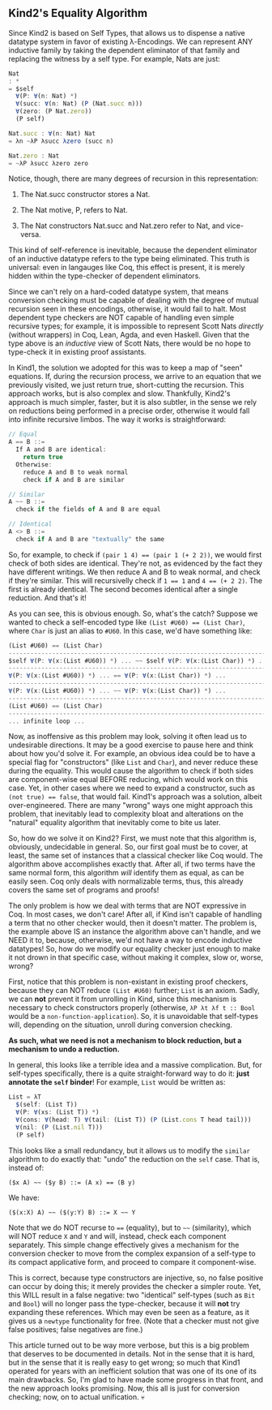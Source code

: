 ## Kind2's Equality Algorithm

Since Kind2 is based on Self Types, that allows us to dispense a native
datatype system in favor of existing λ-Encodings. We can represent ANY
inductive family by taking the dependent eliminator of that family and
replacing the witness by a self type. For example, Nats are just:

```javascript
Nat
: *
= $self
  ∀(P: ∀(n: Nat) *)
  ∀(succ: ∀(n: Nat) (P (Nat.succ n)))
  ∀(zero: (P Nat.zero))
  (P self)

Nat.succ : ∀(n: Nat) Nat
= λn ~λP λsucc λzero (succ n)

Nat.zero : Nat
= ~λP λsucc λzero zero
```

Notice, though, there are many degrees of recursion in this representation:

1. The Nat.succ constructor stores a Nat.

2. The Nat motive, P, refers to Nat.

3. The Nat constructors Nat.succ and Nat.zero refer to Nat, and vice-versa.

This kind of self-reference is inevitable, because the dependent eliminator
of an inductive datatype refers to the type being eliminated. This truth is
universal: even in langauges like Coq, this effect is present, it is merely
hidden within the type-checker of dependent eliminators.

Since we can't rely on a hard-coded datatype system, that means conversion
checking must be capable of dealing with the degree of mutual recursion seen
in these encodings, otherwise, it would fail to halt. Most dependent type
checkers are NOT capable of handling even simple recursive types; for
example, it is impossible to represent Scott Nats *directly* (without
wrappers) in Coq, Lean, Agda, and even Haskell. Given that the type above is
an *inductive* view of Scott Nats, there would be no hope to type-check it in
existing proof assistants.

In Kind1, the solution we adopted for this was to keep a map of "seen"
equations. If, during the recursion process, we arrive to an equation that we
previously visited, we just return true, short-cutting the recursion. This
approach works, but is also complex and slow. Thankfully, Kind2's approach is
much simpler, faster, but it is also subtler, in the sense we rely on
reductions being performed in a precise order, otherwise it would fall into
infinite recursive limbos. The way it works is straightforward:

```javascript
// Equal
A == B ::=
  If A and B are identical:
    return true
  Otherwise:
    reduce A and B to weak normal
    check if A and B are similar

// Similar
A ~~ B ::=
  check if the fields of A and B are equal

// Identical
A <> B ::=
  check if A and B are "textually" the same
```

So, for example, to check if `(pair 1 4) == (pair 1 (+ 2 2))`, we would first
check of both sides are identical. They're not, as evidenced by the fact they
have different writings. We then reduce A and B to weak normal, and check if 
they're similar. This will recursivelly check if `1 == 1` and `4 == (+ 2 2)`.
The first is already identical. The second becomes identical after a single
reduction. And that's it!

As you can see, this is obvious enough. So, what's the catch? Suppose we
wanted to check a self-encoded type like `(List #U60) == (List Char)`, where
`Char` is just an alias to `#U60`. In this case, we'd have something like:

```javascript
(List #U60) == (List Char)
------------------------------------------------------------------------ // not identical; reduce
$self ∀(P: ∀(x:(List #U60)) *) ... ~~ $self ∀(P: ∀(x:(List Char)) *) ...
------------------------------------------------------------------------ // recurse on components
∀(P: ∀(x:(List #U60)) *) ... == ∀(P: ∀(x:(List Char)) *) ...
------------------------------------------------------------------------ // not identical; reduce
∀(P: ∀(x:(List #U60)) *) ... ~~ ∀(P: ∀(x:(List Char)) *) ...
------------------------------------------------------------------------ // recurse on components
(List #U60) == (List Char)
------------------------------------------------------------------------ // not identical; reduce
... infinite loop ...
```

Now, as inoffensive as this problem may look, solving it often lead us to
undesirable directions. It may be a good exercise to pause here and think
about how you'd solve it. For example, an obvious idea could be to have a
special flag for "constructors" (like `List` and `Char`), and never reduce
these during the equality. This would cause the algorithm to check if both
sides are component-wise equal BEFORE reducing, which would work on this
case. Yet, in other cases where we need to expand a constructor, such as
`(not true) == false`, that would fail. Kind1's approach was a solution,
albeit over-engineered. There are many "wrong" ways one might approach this
problem, that inevitably lead to complexity bloat and alterations on the
"natural" equality algorithm that inevitably come to bite us later.

So, how do we solve it on Kind2? First, we must note that this algorithm is,
obviously, undecidable in general. So, our first goal must be to cover, at
least, the same set of instances that a classical checker like Coq would. The
algorithm above accomplishes exactly that. After all, if two terms have the same
normal form, this algorithm *will* identify them as equal, as can be easily
seen. Coq only deals with normalizable terms, thus, this already covers the same
set of programs and proofs!

The only problem is how we deal with terms that are NOT expressive in Coq. In
most cases, we don't care! After all, if Kind isn't capable of handling a term
that no other checker would, then it doesn't matter. The problem is, the example
above IS an instance the algorithm above can't handle, and we NEED it to,
because, otherwise, we'd not have a way to encode inductive datatypes! So, how
do we modify our equality checker just enough to make it not drown in that
specific case, without making it complex, slow or, worse, wrong?

First, notice that this problem is non-existant in existing proof checkers,
because they can NOT reduce `(List #U60)` further; `List` is an axiom. Sadly, we
can **not** prevent it from unrolling in Kind, since this mechanism is necessary
to check constructors properly (otherwise, `λP λt λf t :: Bool` would be a
`non-function-application`). So, it is unavoidable that self-types will,
depending on the situation, unroll during conversion checking. 

**As such, what we need is not a mechanism to block reduction, but a mechanism
to undo a reduction.**

In general, this looks like a terrible idea and a massive complication. But, for
self-types specifically, there is a quite straight-forward way to do it: **just
annotate the `self` binder**! For example, `List` would be written as:

```javascript
List = λT
  $(self: (List T))
  ∀(P: ∀(xs: (List T)) *)
  ∀(cons: ∀(head: T) ∀(tail: (List T)) (P (List.cons T head tail)))
  ∀(nil: (P (List.nil T)))
  (P self)
```

This looks like a small redundancy, but it allows us to modify the `similar`
algorithm to do exactly that: "undo" the reduction on the `self` case. That is,
instead of:

```
($x A) ~~ ($y B) ::= (A x) == (B y)
```

We have:

```
($(x:X) A) ~~ ($(y:Y) B) ::= X ~~ Y
```
Note that we do NOT recurse to `==` (equality), but to `~~` (similarity), which
will NOT reduce `X` and `Y` and will, instead, check each component separately.
This simple change effectively gives a mechanism for the conversion checker to
move from the complex expansion of a self-type to its compact applicative form,
and proceed to compare it component-wise.

This is correct, because type constructors are injective, so, no false positive
can occur by doing this; it merely provides the checker a simpler route. Yet,
this WILL result in a false negative: two "identical" self-types (such as `Bit`
and `Bool`) will no longer pass the type-checker, because it will **not** try
expanding these references. Which may even be seen as a feature, as it gives us
a `newtype` functionality for free. (Note that a checker must not give false
positives; false negatives are fine.)

This article turned out to be way more verbose, but this is a big problem that
deserves to be documented in details. Not in the sense that it is hard, but in
the sense that it is really easy to get wrong; so much that Kind1 operated for
years with an inefficient solution that was one of its one of its main
drawbacks. So, I'm glad to have made some progress in that front, and the new
approach looks promising. Now, this all is just for conversion checking; now, on
to actual unification. 💀
